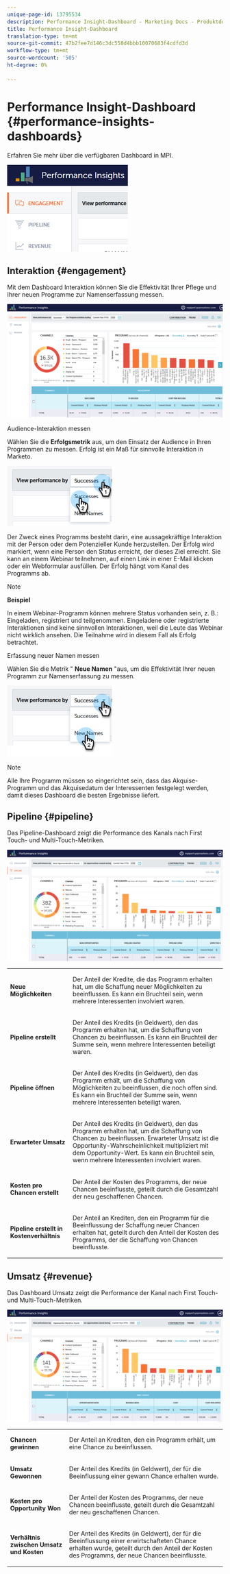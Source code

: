 ```yaml
---
unique-page-id: 13795534
description: Performance Insight-Dashboard - Marketing Docs - Produktdokumentation
title: Performance Insight-Dashboard
translation-type: tm+mt
source-git-commit: 47b2fee7d146c3dc558d4bbb10070683f4cdfd3d
workflow-type: tm+mt
source-wordcount: '505'
ht-degree: 0%

---
```



# Performance Insight-Dashboard {#performance-insights-dashboards}

Erfahren Sie mehr über die verfügbaren Dashboard in MPI.

![](assets/1-4.png)

## Interaktion {#engagement}

Mit dem Dashboard Interaktion können Sie die Effektivität Ihrer Pflege und Ihrer neuen Programme zur Namenserfassung messen.

![](assets/two-3.png)

Audience-Interaktion messen

Wählen Sie die **Erfolgsmetrik** aus, um den Einsatz der Audience in Ihren Programmen zu messen. Erfolg ist ein Maß für sinnvolle Interaktion in Marketo.

![](assets/3-4.png)

Der Zweck eines Programms besteht darin, eine aussagekräftige Interaktion mit der Person oder dem Potenzieller Kunde herzustellen. Der Erfolg wird markiert, wenn eine Person den Status erreicht, der dieses Ziel erreicht. Sie kann an einem Webinar teilnehmen, auf einen Link in einer E-Mail klicken oder ein Webformular ausfüllen. Der Erfolg hängt vom Kanal des Programms ab.

>[!NOTE]
>
>**Beispiel**
>
>In einem Webinar-Programm können mehrere Status vorhanden sein, z. B.: Eingeladen, registriert und teilgenommen. Eingeladene oder registrierte Interaktionen sind keine sinnvollen Interaktionen, weil die Leute das Webinar nicht wirklich ansehen. Die Teilnahme wird in diesem Fall als Erfolg betrachtet.

Erfassung neuer Namen messen

Wählen Sie die Metrik &quot; **Neue Namen** &quot;aus, um die Effektivität Ihrer neuen Programm zur Namenserfassung zu messen.

![](assets/4-3.png)

>[!NOTE]
>
>Alle Ihre Programm müssen so eingerichtet sein, dass das Akquise-Programm und das Akquisedatum der Interessenten festgelegt werden, damit dieses Dashboard die besten Ergebnisse liefert.

## Pipeline {#pipeline}

Das Pipeline-Dashboard zeigt die Performance des Kanals nach First Touch- und Multi-Touch-Metriken.

![](assets/five-1.png)

<table> 
 <tbody> 
  <tr> 
   <td><p><strong>Neue Möglichkeiten</strong></p></td> 
   <td><p>Der Anteil der Kredite, die das Programm erhalten hat, um die Schaffung neuer Möglichkeiten zu beeinflussen. Es kann ein Bruchteil sein, wenn mehrere Interessenten involviert waren.</p></td> 
  </tr> 
  <tr> 
   <td><p><strong>Pipeline erstellt</strong></p></td> 
   <td><p>Der Anteil des Kredits (in Geldwert), den das Programm erhalten hat, um die Schaffung von Chancen zu beeinflussen. Es kann ein Bruchteil der Summe sein, wenn mehrere Interessenten beteiligt waren.</p></td> 
  </tr> 
  <tr> 
   <td><p><strong>Pipeline öffnen</strong></p></td> 
   <td><p>Der Anteil des Kredits (in Geldwert), den das Programm erhält, um die Schaffung von Möglichkeiten zu beeinflussen, die noch offen sind. Es kann ein Bruchteil der Summe sein, wenn mehrere Interessenten beteiligt waren.</p></td> 
  </tr> 
  <tr> 
   <td><p><strong>Erwarteter Umsatz</strong></p></td> 
   <td><p>Der Anteil des Kredits (in Geldwert), den das Programm erhalten hat, um die Schaffung von Chancen zu beeinflussen. Erwarteter Umsatz ist die Opportunity-Wahrscheinlichkeit multipliziert mit dem Opportunity-Wert. Es kann ein Bruchteil sein, wenn mehrere Interessenten involviert waren.</p></td> 
  </tr> 
  <tr> 
   <td><p><strong>Kosten pro Chancen erstellt</strong></p></td> 
   <td><p>Der Anteil der Kosten des Programms, der neue Chancen beeinflusste, geteilt durch die Gesamtzahl der neu geschaffenen Chancen.</p></td> 
  </tr> 
  <tr> 
   <td><p><strong>Pipeline erstellt in Kostenverhältnis</strong></p></td> 
   <td><p>Der Anteil an Krediten, den ein Programm für die Beeinflussung der Schaffung neuer Chancen erhalten hat, geteilt durch den Anteil der Kosten des Programms, der die Schaffung von Chancen beeinflusste.</p></td> 
  </tr> 
 </tbody> 
</table>

## Umsatz {#revenue}

Das Dashboard Umsatz zeigt die Performance der Kanal nach First Touch- und Multi-Touch-Metriken.

![](assets/six-1.png)

<table> 
 <tbody> 
  <tr> 
   <td><p><strong>Chancen gewinnen</strong></p></td> 
   <td><p>Der Anteil an Krediten, den ein Programm erhält, um eine Chance zu beeinflussen.</p></td> 
  </tr> 
  <tr> 
   <td><p><strong>Umsatz Gewonnen</strong></p></td> 
   <td><p>Der Anteil des Kredits (in Geldwert), der für die Beeinflussung einer gewann Chance erhalten wurde.</p></td> 
  </tr> 
  <tr> 
   <td><p><strong>Kosten pro Opportunity Won</strong></p></td> 
   <td><p>Der Anteil der Kosten des Programms, der neue Chancen beeinflusste, geteilt durch die Gesamtzahl der neu geschaffenen Chancen.</p></td> 
  </tr> 
  <tr> 
   <td><p><strong>Verhältnis zwischen Umsatz und Kosten</strong></p></td> 
   <td><p>Der Anteil des Kredits (in Geldwert), der für die Beeinflussung einer erwirtschafteten Chance erhalten wurde, geteilt durch den Anteil der Kosten des Programms, der neue Chancen beeinflusste.</p></td> 
  </tr> 
 </tbody> 
</table>

